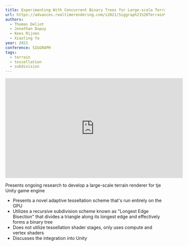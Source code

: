 ```yaml
---
title: Experimenting With Concurrent Binary Trees for Large-scale Terrain Rendering
url: https://advances.realtimerendering.com/s2021/Siggraph21%20Terrain%20Tessellation.pdf
authors:
  - Thomas Deliot
  - Jonathan Dupuy
  - Kees Rijnen
  - Xiaoling Ya
year: 2021
conference: SIGGRAPH
tags:
  - terrain
  - tessellation
  - subdivision
---
```


<iframe width="560" height="315" src="https://www.youtube.com/embed/0TzgFwDmbGg" title="YouTube video player" frameborder="0" allow="accelerometer; autoplay; clipboard-write; encrypted-media; gyroscope; picture-in-picture" allowfullscreen></iframe>

Presents ongoing research to develop a large-scale terrain renderer for tje Unity game engine

* Presents a novel adaptive tessellation scheme that's run entirely on the GPU
* Utilizes a recursive subdivision scheme known as "Longest Edge Bisection" that divides a triangle along its longest edge and effectively forms a binary tree
* Does not utilize tessellation shader stages, only uses compute and vertex shaders
* Discusses the integration into Unity